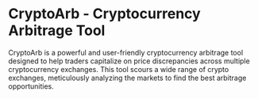 # CryptoArb - Cryptocurrency Arbitrage Tool
CryptoArb is a powerful and user-friendly cryptocurrency arbitrage tool designed to help traders capitalize on price discrepancies across multiple cryptocurrency exchanges. This tool scours a wide range of crypto exchanges, meticulously analyzing the markets to find the best arbitrage opportunities.
